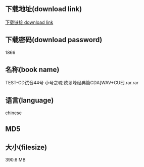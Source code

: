 ## 下载地址(download link)
[下载链接 download link](https://voluble-croquembouche-d321dc.netlify.app/?s=TEST-CD%E8%AF%95%E9%9F%B344%E5%8F%B7+%E5%B0%8F%E5%8F%B7%E4%B9%8B%E9%AD%82+%E6%AC%A7%E7%BF%A0%E5%B3%B0%E7%BB%8F%E5%85%B8%E7%AF%87CDA%5BWAV%2BCUE%5D.rar)

## 下载密码(download password)
1866

## 名称(book name)
TEST-CD试音44号 小号之魂 欧翠峰经典篇CDA[WAV+CUE].rar.rar

## 语言(language)
chinese

## MD5


## 大小(filesize)
390.6 MB
